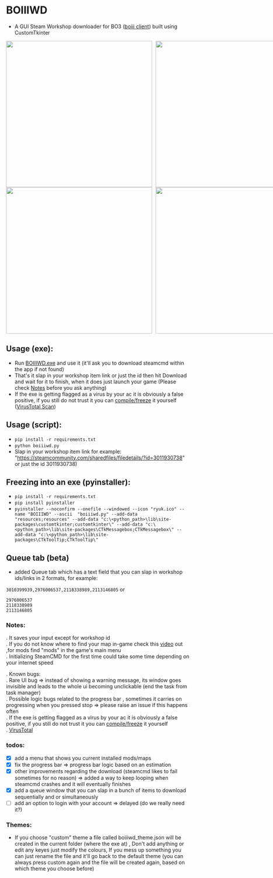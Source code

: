 # BOIIIWD
- A GUI Steam Workshop downloader for BO3 ([boiii client](https://github.com/Ezz-lol/boiii-free)) built using CustomTkinter <br>

<div style="display: flex; justify-content: space-between;">
  <!-- Left Side -->
  <div style="flex: 1; margin-right: 5px;">
    <img src="https://github.com/faroukbmiled/BOIIIWD/assets/51106560/0aa8295f-ba07-4778-8140-200021df4ba9" width="400" />
    <img src="https://github.com/faroukbmiled/BOIIIWD/assets/51106560/b4f27fe1-88f2-4158-b7ba-c8aec57b9968" width="400" />
  </div>
  <!-- Right Side -->
  <div style="flex: 1; margin-left: 5px;">
    <img src="https://github.com/faroukbmiled/BOIIIWD/assets/51106560/781df268-0ce7-4872-aaef-cce9f1af9e72" width="400" />
    <img src="https://github.com/faroukbmiled/BOIIIWD/assets/51106560/d54f59b3-1e9f-4042-914a-51afcd6f4c18" width="400" />
  </div>
</div>

## Usage (exe):
- Run [BOIIIWD.exe](https://github.com/faroukbmiled/BOIIIWD/releases/latest/download/Release.zip) and use it (it'll ask you to download steamcmd within the app if not found)
- That's it slap in your workshop item link or just the id then hit Download and wait for it to finish, when it does just launch your game (Please check [Notes](#notes) before you ask anything)
- If the exe is getting flagged as a virus by your ac it is obviously a false positive, if you still do not trust it you can [compile/freeze](#freezing) it yourself ([VirusTotal Scan](https://www.virustotal.com/gui/file/9b7bbfa444da4ef2e73c32bdcd4ed29b220e2c51da05074d16e492319797a7b2/detection))

## Usage (script):
- ```pip install -r requirements.txt```
- ```python boiiiwd.py```
- Slap in your workshop item link for example: "https://steamcommunity.com/sharedfiles/filedetails/?id=3011930738" or just the id 3011930738)

<a name="freezing"></a>
## Freezing into an exe (pyinstaller):
- ```pip install -r requirements.txt```
- ```pip install pyinstaller```
- ```pyinstaller --noconfirm --onefile --windowed --icon "ryuk.ico" --name "BOIIIWD" --ascii  "boiiiwd.py" --add-data "resources;resources" --add-data "c:\<python_path>\lib\site-packages\customtkinter;customtkinter\" --add-data "c:\<python_path>\lib\site-packages\CTkMessagebox;CTkMessagebox\" --add-data "c:\<python_path>\lib\site-packages\CTkToolTip;CTkToolTip\"```

## Queue tab (beta)

- added Queue tab which has a text field that you can slap in workshop ids/links in 2 formats, for example:<br>


```3010399939,2976006537,2118338989,2113146805```  or <br>
```3010399939
2976006537
2118338989
2113146805
```

<a name="notes"></a>
### Notes:
. It saves your input except for workshop id <br>
. If you do not know where to find your map in-game check this [video](https://youtu.be/XIQjfXXlgQs?t=260) out ,for mods find "mods" in the game's main menu <br>
. Initializing SteamCMD for the first time could take some time depending on your internet speed <br>

. Known bugs: <br>
. Rare UI bug => instead of showing a warning message, its window goes invisible and leads to the whole ui becoming unclickable (end the task from task manager) <br>
. Possible logic bugs related to the progress bar , sometimes it carries on progressing when you pressed stop => please raise an issue if this happens often <br>
. If the exe is getting flagged as a virus by your ac it is obviously a false positive, if you still do not trust it you can [compile/freeze](#freezing) it yourself <br>
. [VirusTotal](https://www.virustotal.com/gui/file/9b7bbfa444da4ef2e73c32bdcd4ed29b220e2c51da05074d16e492319797a7b2/detection) <br>
  
### todos:
- [x] add a menu that shows you current installed mods/maps
- [x] fix the progress bar => progress bar logic based on an estimation
- [x] other improvements regarding the download (steamcmd likes to fail sometimes for no reason) => added a way to keep looping when steamcmd crashes and it will eventually finishes
- [x] add a queue window that you can slap in a bunch of items to download sequentially and or simultaneously
- [ ] add an option to login with your account => delayed (do we really need it?)

### Themes:
- If you choose "custom" theme a file called boiiiwd_theme.json will be created in the current folder (where the exe at) , Don't add anything or edit any keyes just modify the colours, If you mess up something you can just rename the file and it'll go back to the default theme (you can always press custom again and the file will be created again, based on which theme you choose before)
